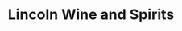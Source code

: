 ---
title: "Lincoln Wine and Spirits"
url: /englewood/lincoln-wine-and-spirits/
shop: Spirituosen
---